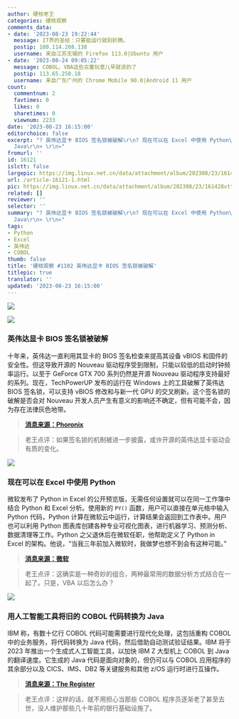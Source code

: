 ```yaml
---
author: 硬核老王
categories: 硬核观察
comments_data:
- date: '2023-08-23 19:22:44'
  message: IT界的圣经：只要能运行就别折腾。
  postip: 180.114.208.138
  username: 来自江苏无锡的 Firefox 113.0|Ubuntu 用户
- date: '2023-08-24 09:05:22'
  message: COBOL、VBA这些古董玩意儿早就该扔了
  postip: 113.65.250.18
  username: 来自广东广州的 Chrome Mobile 90.0|Android 11 用户
count:
  commentnum: 2
  favtimes: 0
  likes: 0
  sharetimes: 0
  viewnum: 2233
date: '2023-08-23 16:15:00'
editorchoice: false
excerpt: "? 英伟达显卡 BIOS 签名锁被破解\r\n? 现在可以在 Excel 中使用 Python\r\n? 用人工智能工具将旧的 COBOL 代码转换为
  Java\r\n» \r\n»"
fromurl: ''
id: 16121
islctt: false
largepic: https://img.linux.net.cn/data/attachment/album/202308/23/161428vttymfilt90z2o79.jpg
url: /article-16121-1.html
pic: https://img.linux.net.cn/data/attachment/album/202308/23/161428vttymfilt90z2o79.jpg.thumb.jpg
related: []
reviewer: ''
selector: ''
summary: "? 英伟达显卡 BIOS 签名锁被破解\r\n? 现在可以在 Excel 中使用 Python\r\n? 用人工智能工具将旧的 COBOL 代码转换为
  Java\r\n» \r\n»"
tags:
- Python
- Excel
- 英伟达
- COBOL
thumb: false
title: '硬核观察 #1102 英伟达显卡 BIOS 签名锁被破解'
titlepic: true
translator: ''
updated: '2023-08-23 16:15:00'
---
```


![](https://img.linux.net.cn/data/attachment/album/202308/23/161428vttymfilt90z2o79.jpg)


![](https://img.linux.net.cn/data/attachment/album/202308/23/161439bsxwfzekr1hcl1l2.jpg)


### 英伟达显卡 BIOS 签名锁被破解


十年来，英伟达一直利用其显卡的 BIOS 签名检查来提高其设备 vBIOS 和固件的安全性。但这导致开源的 Nouveau 驱动程序受到限制，只能以较低的启动时钟频率运行。以至于 GeForce GTX 700 系列仍然是开源 Nouveau 驱动程序支持最好的系列。现在，TechPowerUP 发布的运行在 Windows 上的工具破解了英伟达 BIOS 签名锁，可以支持 vBIOS 修改和与新一代 GPU 的交叉刷新。这个签名锁的破解是否会对 Nouveau 开发人员产生有意义的影响还不确定，但有可能不会，因为存在法律灰色地带。



> 
> **[消息来源：Phoronix](https://www.phoronix.com/news/NVIDIA-Lock-Broken)**
> 
> 
> 



> 
> 老王点评：如果签名锁的机制被进一步披露，或许开源的英伟达显卡驱动会有质的变化。
> 
> 
> 


![](https://img.linux.net.cn/data/attachment/album/202308/23/161457cldsmyrrldtznmxg.jpg)


### 现在可以在 Excel 中使用 Python


微软发布了 Python in Excel 的公开预览版，无需任何设置就可以在同一工作簿中结合 Python 和 Excel 分析。使用新的 `PY()` 函数，用户可以直接在单元格中输入 Python 代码，Python 计算在微软云中运行，计算结果会返回到工作表中。用户也可以利用 Python 图表库创建各种专业可视化图表，进行机器学习、预测分析、数据清理等工作。Python 之父退休后在微软任职，他帮助定义了 Python in Excel 的架构。他说，“当我三年前加入微软时，我做梦也想不到会有这种可能。”



> 
> **[消息来源：微软](https://techcommunity.microsoft.com/t5/excel-blog/announcing-python-in-excel-combining-the-power-of-python-and-the/ba-p/3893439)**
> 
> 
> 



> 
> 老王点评：这确实是一种奇妙的组合，两种最常用的数据分析方式结合在一起了。只是，VBA 以后怎么办？
> 
> 
> 


![](https://img.linux.net.cn/data/attachment/album/202308/23/161513ln2xx2bnllvnbcfb.jpg)


### 用人工智能工具将旧的 COBOL 代码转换为 Java


IBM 称，有数十亿行 COBOL 代码可能需要进行现代化处理，这包括重构 COBOL 中的业务服务，将代码转换为 Java 代码，然后借助自动测试验证结果。IBM 将于 2023 年推出一个生成式人工智能工具，以加快 IBM Z 大型机上 COBOL 到 Java 的翻译速度。它生成的 Java 代码是面向对象的，但仍可以与 COBOL 应用程序的其余部分以及 CICS、IMS、DB2 等关键服务和其他 z/OS 运行时进行互操作。



> 
> **[消息来源：The Register](https://www.theregister.com/2023/08/22/ibm_says_genai_can_convert/)**
> 
> 
> 



> 
> 老王点评：这样的话，就不用担心当那些 COBOL 程序员逐渐老了甚至去世，没人维护那些几十年前的银行基础设施了。
> 
> 
>